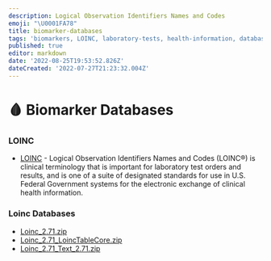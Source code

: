 ```yaml
---
description: Logical Observation Identifiers Names and Codes
emoji: "\U0001FA78"
title: biomarker-databases
tags: 'biomarkers, LOINC, laboratory-tests, health-information, databases'
published: true
editor: markdown
date: '2022-08-25T19:53:52.826Z'
dateCreated: '2022-07-27T21:23:32.004Z'
---
```


# 🩸 Biomarker Databases

### LOINC

* [LOINC](https://loinc.org/downloads/) - Logical Observation Identifiers Names and Codes (LOINC®) is clinical terminology that is important for laboratory test orders and results, and is one of a suite of designated standards for use in U.S. Federal Government systems for the electronic exchange of clinical health information.

### Loinc Databases

* [Loinc\_2.71.zip](https://s3.amazonaws.com/static.quantimo.do/unified-health-api/reference-databases/Loinc\_2.71.zip)
* [Loinc\_2.71\_LoincTableCore.zip](https://s3.amazonaws.com/static.quantimo.do/unified-health-api/reference-databases/Loinc\_2.71\_LoincTableCore.zip)
* [Loinc\_2.71\_Text\_2.71.zip](https://s3.amazonaws.com/static.quantimo.do/unified-health-api/reference-databases/Loinc\_2.71\_Text\_2.71.zip)
